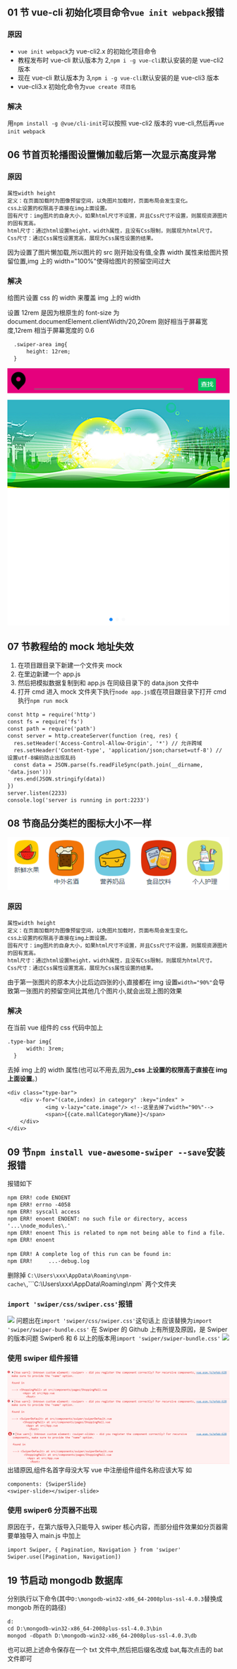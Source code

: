 ## 01 节 vue-cli 初始化项目命令`vue init webpack`报错

### 原因

- `vue init webpack`为 vue-cli2.x 的初始化项目命令
- 教程发布时 vue-cli 默认版本为 2,`npm i -g vue-cli`默认安装的是 vue-cli2 版本
- 现在 vue-cli 默认版本为 3,`npm i -g vue-cli`默认安装的是 vue-cli3 版本
- vue-cli3.x 初始化命令为`vue create 项目名`

### 解决

用`npm install -g @vue/cli-init`可以按照 vue-cli2 版本的 vue-cli,然后再`vue init webpack`

## 06 节首页轮播图设置懒加载后第一次显示高度异常

### 原因

```
属性width height
定义：在页面加载时为图像预留空间，以免图片加载时，页面布局会发生变化。
css上设置的权限高于直接在img上面设置。
固有尺寸：img图片的自身大小，如果html尺寸不设置，并且Css尺寸不设置，则展现资源图片的固有宽高。
html尺寸：通过html设置height，width属性，且没有Css限制，则展现为html尺寸。
Css尺寸：通过Css属性设置宽高，展现为Css属性设置的结果。
```

因为设置了图片懒加载,所以图片的 src 刚开始没有值,全靠 width 属性来给图片预留位置,img 上的 width="100%"使得给图片的预留空间过大

### 解决

给图片设置 css 的 width 来覆盖 img 上的 width

设置 12rem 是因为根原生的 font-size 为 document.documentElement.clientWidth/20,20rem 刚好相当于屏幕宽度,12rem 相当于屏幕宽度的 0.6

```
  .swiper-area img{
      height: 12rem;
  }
```

![](doc/images/bug1.png)

## 07 节教程给的 mock 地址失效

1. 在项目跟目录下新建一个文件夹 mock
2. 在里边新建一个 app.js
3. 然后把模拟数据复制到和 app.js 在同级目录下的 data.json 文件中
4. 打开 cmd 进入 mock 文件夹下执行`node app.js`或在项目跟目录下打开 cmd 执行`npm run mock`

```
const http = require('http')
const fs = require('fs')
const path = require('path')
const server = http.createServer(function (req, res) {
  res.setHeader('Access-Control-Allow-Origin', '*') // 允许跨域
  res.setHeader('Content-type', 'application/json;charset=utf-8') // 设置utf-8编码防止出现乱码
  const data = JSON.parse(fs.readFileSync(path.join(__dirname, 'data.json')))
  res.end(JSON.stringify(data))
})
server.listen(2233)
console.log('server is running in port:2233')

```

## 08 节商品分类栏的图标大小不一样

![](doc/images/bug2.png)

### 原因

```
属性width height
定义：在页面加载时为图像预留空间，以免图片加载时，页面布局会发生变化。
css上设置的权限高于直接在img上面设置。
固有尺寸：img图片的自身大小，如果html尺寸不设置，并且Css尺寸不设置，则展现资源图片的固有宽高。
html尺寸：通过html设置height，width属性，且没有Css限制，则展现为html尺寸。
Css尺寸：通过Css属性设置宽高，展现为Css属性设置的结果。
```

由于第一张图片的原本大小比后边四张的小,直接都在 img 设置`width="90%"`会导致第一张图片的预留空间比其他几个图片小,就会出现上图的效果

### 解决

在当前 vue 组件的 css 代码中加上

```
.type-bar img{
      width: 3rem;
  }
```

去掉 img 上的 width 属性(也可以不用去,因为<b>\_css 上设置的权限高于直接在 img 上面设置</b>。)

```
<div class="type-bar">
    <div v-for="(cate,index) in category" :key="index" >
            <img v-lazy="cate.image"/> <!--这里去掉了width="90%"-->
            <span>{{cate.mallCategoryName}}</span>
    </div>
</div>
```

## 09 节`npm install vue-awesome-swiper --save`安装报错

报错如下

```
npm ERR! code ENOENT
npm ERR! errno -4058
npm ERR! syscall access
npm ERR! enoent ENOENT: no such file or directory, access '...\node_modules\.'
npm ERR! enoent This is related to npm not being able to find a file.
npm ERR! enoent

npm ERR! A complete log of this run can be found in:
npm ERR!     ...-debug.log
```

删除掉 `C:\Users\xxx\AppData\Roaming\npm-cache\`,```C:\Users\xxx\AppData\Roaming\npm\` 两个文件夹

### `import 'swiper/css/swiper.css'`报错

![](https://www.freesion.com/images/393/e96ca3ad0bdd459d1fb9376776e48721.png)
问题出在`import 'swiper/css/swiper.css'`这句话上
应该替换为`import 'swiper/swiper-bundle.css'`
在 Swiper 的 Github 上有所提及原因，是 Swiper 的版本问题
Swiper6 和 6 以上的版本用`import 'swiper/swiper-bundle.css'`
![](https://www.freesion.com/images/849/bb68105db248e91e84bfda182dcc79c9.png)

### 使用 swiper 组件报错

![](doc/images/error1.png)
出错原因,组件名首字母没大写
vue 中注册组件组件名称应该大写
如

```
components: {SwiperSlide}
<swiper-slide></swiper-slide>
```

### 使用 swiper6 分页器不出现

原因在于，在第六版导入只能导入 swiper 核心内容，而部分组件效果如分页器需要单独导入
main.js 中加上

```
import Swiper, { Pagination, Navigation } from 'swiper'
Swiper.use([Pagination, Navigation])
```

## 19 节启动 mongodb 数据库

分别执行以下命令(其中`D:\mongodb-win32-x86_64-2008plus-ssl-4.0.3`替换成 mongob 所在的路径)

```
d:
cd D:\mongodb-win32-x86_64-2008plus-ssl-4.0.3\bin
mongod -dbpath D:\mongodb-win32-x86_64-2008plus-ssl-4.0.3\db
```

也可以把上述命令保存在一个 txt 文件中,然后把后缀名改成 bat,每次点击的 bat 文件即可

